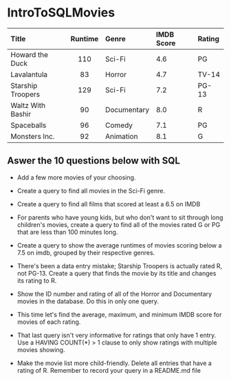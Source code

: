 # IntroToSQLMovies

|Title	| Runtime	| Genre	| IMDB Score|	Rating|
|:------|:--------:|:-----|:----------|:-------|
|Howard the Duck|	110|	Sci-Fi|	4.6|	PG
Lavalantula| 83|	Horror|	4.7|	TV-14
Starship Troopers|	129|	Sci-Fi|	7.2|	PG-13
Waltz With Bashir|	90|	Documentary|	8.0|	R
Spaceballs|	96|	Comedy|	7.1|	PG
Monsters Inc.|	92|	Animation|	8.1|	G

## Aswer the 10 questions below with SQL

- Add a few more movies of your choosing.

- Create a query to find all movies in the Sci-Fi genre.

- Create a query to find all films that scored at least a 6.5 on IMDB

- For parents who have young kids, but who don't want to sit through long children's movies, create a query to find all of the movies rated G or PG that are less than 100 minutes long.

- Create a query to show the average runtimes of movies scoring below a 7.5 on imdb, grouped by their respective genres.

- There's been a data entry mistake; Starship Troopers is actually rated R, not PG-13. Create a query that finds the movie by its title and changes its rating to R.

- Show the ID number and rating of all of the Horror and Documentary movies in the database. Do this in only one query.

- This time let's find the average, maximum, and minimum IMDB score for movies of each rating.

- That last query isn't very informative for ratings that only have 1 entry. Use a HAVING COUNT(*) > 1 clause to only show ratings with multiple movies showing.

- Make the movie list more child-friendly. Delete all entries that have a rating of R. Remember to record your query in a README.md file
